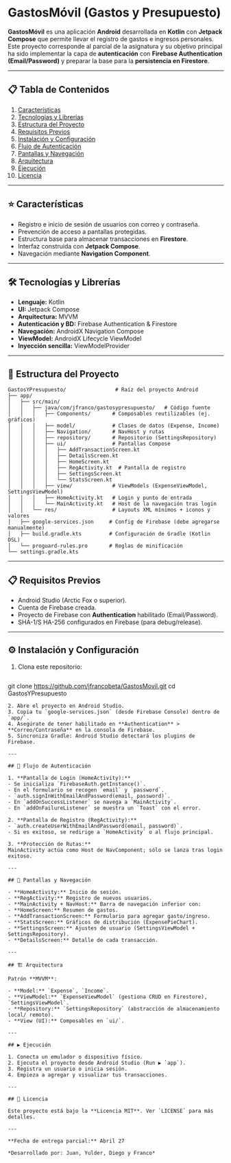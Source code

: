 # GastosMóvil (Gastos y Presupuesto)

**GastosMóvil** es una aplicación **Android** desarrollada en **Kotlin** con **Jetpack Compose** que permite llevar el registro de gastos e ingresos personales. Este proyecto corresponde al parcial de la asignatura y su objetivo principal ha sido implementar la capa de **autenticación** con **Firebase Authentication (Email/Password)** y preparar la base para la **persistencia en Firestore**.

---

## 📋 Tabla de Contenidos

1. [Características](#características)
2. [Tecnologías y Librerías](#tecnologías-y-librerías)
3. [Estructura del Proyecto](#estructura-del-proyecto)
4. [Requisitos Previos](#requisitos-previos)
5. [Instalación y Configuración](#instalación-y-configuración)
6. [Flujo de Autenticación](#flujo-de-autenticación)
7. [Pantallas y Navegación](#pantallas-y-navegación)
8. [Arquitectura](#arquitectura)
9. [Ejecución](#ejecución)
10. [Licencia](#licencia)

---

## ⭐ Características

- Registro e inicio de sesión de usuarios con correo y contraseña.
- Prevención de acceso a pantallas protegidas.
- Estructura base para almacenar transacciones en **Firestore**.
- Interfaz construida con **Jetpack Compose**.
- Navegación mediante **Navigation Component**.

---

## 🛠 Tecnologías y Librerías

- **Lenguaje:** Kotlin
- **UI:** Jetpack Compose
- **Arquitectura:** MVVM
- **Autenticación y BD:** Firebase Authentication & Firestore
- **Navegación:** AndroidX Navigation Compose
- **ViewModel:** AndroidX Lifecycle ViewModel
- **Inyección sencilla:** ViewModelProvider

---

## 📁 Estructura del Proyecto

```
GastosYPresupuesto/                # Raíz del proyecto Android
├── app/
│   ├── src/main/
│   │   ├── java/com/jfranco/gastosypresupuesto/   # Código fuente
│   │   │   ├── Components/       # Composables reutilizables (ej. gráficos)
│   │   │   ├── model/            # Clases de datos (Expense, Income)
│   │   │   ├── Navigation/       # NavHost y rutas
│   │   │   ├── repository/       # Repositorio (SettingsRepository)
│   │   │   ├── ui/               # Pantallas Compose
│   │   │   │   ├── AddTransactionScreen.kt
│   │   │   │   ├── DetailsScreen.kt
│   │   │   │   ├── HomeScreen.kt
│   │   │   │   ├── RegActivity.kt  # Pantalla de registro
│   │   │   │   ├── SettingsScreen.kt
│   │   │   │   └── StatsScreen.kt
│   │   │   ├── view/             # ViewModels (ExpenseViewModel, SettingsViewModel)
│   │   │   ├── HomeActivity.kt   # Login y punto de entrada
│   │   │   └── MainActivity.kt   # Host de la navegación tras login
│   │   └── res/                  # Layouts XML mínimos + iconos y valores
│   ├── google-services.json     # Config de Firebase (debe agregarse manualmente)
│   ├── build.gradle.kts         # Configuración de Gradle (Kotlin DSL)
│   └── proguard-rules.pro       # Reglas de minificación
└── settings.gradle.kts
```

---

## 📋 Requisitos Previos

- Android Studio (Arctic Fox o superior).
- Cuenta de Firebase creada.
- Proyecto de Firebase con **Authentication** habilitado (Email/Password).
- SHA-1/S HA-256 configurados en Firebase (para debug/release).

---

## ⚙️ Instalación y Configuración

1. Clona este repositorio:
   ```bash
git clone https://github.com/jfrancobeta/GastosMovil.git
cd GastosYPresupuesto
   ```
2. Abre el proyecto en Android Studio.
3. Copia tu `google-services.json` (desde Firebase Console) dentro de `app/`.
4. Asegúrate de tener habilitado en **Authentication** > **Correo/Contraseña** en la consola de Firebase.
5. Sincroniza Gradle: Android Studio detectará los plugins de Firebase.

---

## 🔐 Flujo de Autenticación

1. **Pantalla de Login (HomeActivity):**
   - Se inicializa `FirebaseAuth.getInstance()`.
   - En el formulario se recogen `email` y `password`.
   - `auth.signInWithEmailAndPassword(email, password)`.
   - En `addOnSuccessListener` se navega a `MainActivity`.
   - En `addOnFailureListener` se muestra un `Toast` con el error.

2. **Pantalla de Registro (RegActivity):**
   - `auth.createUserWithEmailAndPassword(email, password)`.
   - Si es exitoso, se redirige a `HomeActivity` o al flujo principal.

3. **Protección de Rutas:**
   MainActivity actúa como Host de NavComponent; sólo se lanza tras login exitoso.

---

## 📱 Pantallas y Navegación

- **HomeActivity:** Inicio de sesión.
- **RegActivity:** Registro de nuevos usuarios.
- **MainActivity + NavHost:** Barra de navegación inferior con:
  - **HomeScreen:** Resumen de gastos.
  - **AddTransactionScreen:** Formulario para agregar gasto/ingreso.
  - **StatsScreen:** Gráficos de distribución (ExpensePieChart).
  - **SettingsScreen:** Ajustes de usuario (SettingsViewModel + SettingsRepository).
  - **DetailsScreen:** Detalle de cada transacción.

---

## 🏗 Arquitectura

Patrón **MVVM**:

- **Model:** `Expense`, `Income`.
- **ViewModel:** `ExpenseViewModel` (gestiona CRUD en Firestore), `SettingsViewModel`.
- **Repository:** `SettingsRepository` (abstracción de almacenamiento local/ remoto).
- **View (UI):** Composables en `ui/`.

---

## ▶️ Ejecución

1. Conecta un emulador o dispositivo físico.
2. Ejecuta el proyecto desde Android Studio (Run ▶️ `app`).
3. Registra un usuario o inicia sesión.
4. Empieza a agregar y visualizar tus transacciones.

---

## 📄 Licencia

Este proyecto está bajo la **Licencia MIT**. Ver `LICENSE` para más detalles.

---

**Fecha de entrega parcial:** Abril 27

*Desarrollado por: Juan, Yulder, Diego y Franco*
